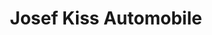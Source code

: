 ---
title: "Josef Kiss Automobile"
url: /kirchheim-unter-teck/josef-kiss-automobile/
shop: Autohaus
---